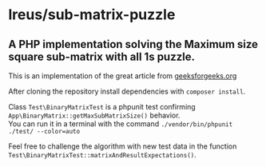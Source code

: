 # lreus/sub-matrix-puzzle

## A PHP implementation solving the Maximum size square sub-matrix with all 1s puzzle.

This is an implementation of the great article from [geeksforgeeks.org](https://www.geeksforgeeks.org/maximum-size-sub-matrix-with-all-1s-in-a-binary-matrix/)

After cloning the repository install dependencies with `composer install`.

Class `Test\BinaryMatrixTest` is a phpunit test confirming `App\BinaryMatrix::getMaxSubMatrixSize()` behavior.  
You can run it in a terminal with the command `./vendor/bin/phpunit ./test/ --color=auto`

Feel free to challenge the algorithm with new test data in the function `Test\BinaryMatrixTest::matrixAndResultExpectations()`.


